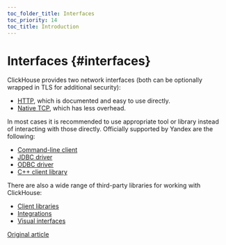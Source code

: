```yaml
---
toc_folder_title: Interfaces
toc_priority: 14
toc_title: Introduction
---
```


# Interfaces {#interfaces}

ClickHouse provides two network interfaces (both can be optionally wrapped in TLS for additional security):

-   [HTTP](http.md), which is documented and easy to use directly.
-   [Native TCP](tcp.md), which has less overhead.

In most cases it is recommended to use appropriate tool or library instead of interacting with those directly. Officially supported by Yandex are the following:

-   [Command-line client](cli.md)
-   [JDBC driver](jdbc.md)
-   [ODBC driver](odbc.md)
-   [C++ client library](cpp.md)

There are also a wide range of third-party libraries for working with ClickHouse:

-   [Client libraries](third-party/client-libraries.md)
-   [Integrations](third-party/integrations.md)
-   [Visual interfaces](third-party/gui.md)

[Original article](https://clickhouse.tech/docs/en/interfaces/) <!--hide-->
